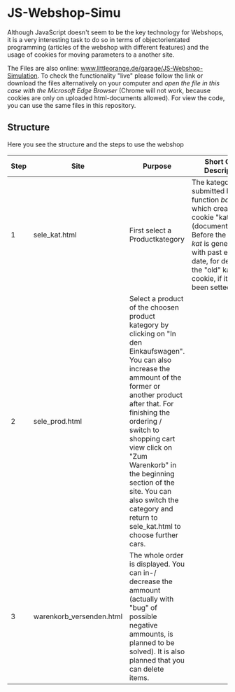 # JS-Webshop-Simu




Although JavaScript doesn't seem to be the key technology for Webshops, it is a very interesting task to do so in terms of objectorientated programming (articles of the webshop with different features) and the usage of cookies for moving parameters to a another site.

The Files are also online: <a href="http://www.littleorange.de/garage/JS-Webshop-Simulation" target="_blank">www.littleorange.de/garage/JS-Webshop-Simulation</a>.
To check the functionality "live" please follow the link or download the files alternatively on your computer and *open the file in this case with the Microsoft Edge Browser* (Chrome will not work, because cookies are only on uploaded html-documents allowed). For view the code, you can use the same files in this repository.

## Structure

Here you see the structure and the steps to use the webshop

| Step | Site |     Purpose      |          Short Code Description           |
|------|------|------------------|-------------------------------------------|
|   1  | sele_kat.html | First select a Productkategory | The kategory is submitted by the function _bake_ which creates the cookie "kat" (document.cookie). Before the cookie _kat_ is generated with past expire date, for deleting the "old" kat cookie, if it has been setted before. | 
|   2  |sele_prod.html| Select a product of the choosen product kategory by clicking on "In den Einkaufswagen". You can also increase the ammount of the former or another product after that. For finishing the ordering / switch to shopping cart view click on "Zum Warenkorb" in the beginning section of the site. You can also switch the category and return to sele_kat.html to choose further cars. |
|   3  | warenkorb_versenden.html | The whole order is displayed. You can in-/ decrease the ammount (actually with "bug" of possible negative ammounts, is planned to be solved). It is also planned that you can delete items. | 


